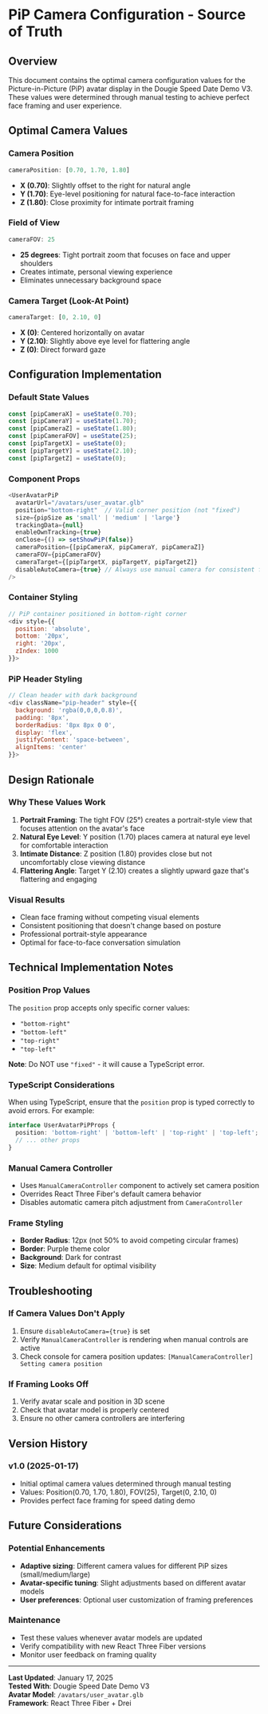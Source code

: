 # PiP Camera Configuration - Source of Truth

## Overview
This document contains the optimal camera configuration values for the Picture-in-Picture (PiP) avatar display in the Dougie Speed Date Demo V3. These values were determined through manual testing to achieve perfect face framing and user experience.

## Optimal Camera Values

### Camera Position
```javascript
cameraPosition: [0.70, 1.70, 1.80]
```
- **X (0.70)**: Slightly offset to the right for natural angle
- **Y (1.70)**: Eye-level positioning for natural face-to-face interaction
- **Z (1.80)**: Close proximity for intimate portrait framing

### Field of View
```javascript
cameraFOV: 25
```
- **25 degrees**: Tight portrait zoom that focuses on face and upper shoulders
- Creates intimate, personal viewing experience
- Eliminates unnecessary background space

### Camera Target (Look-At Point)
```javascript
cameraTarget: [0, 2.10, 0]
```
- **X (0)**: Centered horizontally on avatar
- **Y (2.10)**: Slightly above eye level for flattering angle
- **Z (0)**: Direct forward gaze

## Configuration Implementation

### Default State Values
```javascript
const [pipCameraX] = useState(0.70);
const [pipCameraY] = useState(1.70); 
const [pipCameraZ] = useState(1.80);
const [pipCameraFOV] = useState(25);
const [pipTargetX] = useState(0);
const [pipTargetY] = useState(2.10);
const [pipTargetZ] = useState(0);
```

### Component Props
```javascript
<UserAvatarPiP
  avatarUrl="/avatars/user_avatar.glb"
  position="bottom-right"  // Valid corner position (not "fixed")
  size={pipSize as 'small' | 'medium' | 'large'}
  trackingData={null}
  enableOwnTracking={true}
  onClose={() => setShowPiP(false)}
  cameraPosition={[pipCameraX, pipCameraY, pipCameraZ]}
  cameraFOV={pipCameraFOV}
  cameraTarget={[pipTargetX, pipTargetY, pipTargetZ]}
  disableAutoCamera={true} // Always use manual camera for consistent framing
/>
```

### Container Styling
```javascript
// PiP container positioned in bottom-right corner
<div style={{ 
  position: 'absolute', 
  bottom: '20px', 
  right: '20px', 
  zIndex: 1000
}}>
```

### PiP Header Styling
```javascript
// Clean header with dark background
<div className="pip-header" style={{
  background: 'rgba(0,0,0,0.8)',
  padding: '8px',
  borderRadius: '8px 8px 0 0',
  display: 'flex',
  justifyContent: 'space-between',
  alignItems: 'center'
}}>
```

## Design Rationale

### Why These Values Work
1. **Portrait Framing**: The tight FOV (25°) creates a portrait-style view that focuses attention on the avatar's face
2. **Natural Eye Level**: Y position (1.70) places camera at natural eye level for comfortable interaction
3. **Intimate Distance**: Z position (1.80) provides close but not uncomfortably close viewing distance
4. **Flattering Angle**: Target Y (2.10) creates a slightly upward gaze that's flattering and engaging

### Visual Results
- Clean face framing without competing visual elements
- Consistent positioning that doesn't change based on posture
- Professional portrait-style appearance
- Optimal for face-to-face conversation simulation

## Technical Implementation Notes

### Position Prop Values
The `position` prop accepts only specific corner values:
- `"bottom-right"` 
- `"bottom-left"`
- `"top-right"`
- `"top-left"`

**Note**: Do NOT use `"fixed"` - it will cause a TypeScript error.

### TypeScript Considerations
When using TypeScript, ensure that the `position` prop is typed correctly to avoid errors. For example:
```typescript
interface UserAvatarPiPProps {
  position: 'bottom-right' | 'bottom-left' | 'top-right' | 'top-left';
  // ... other props
}
```
### Manual Camera Controller
- Uses `ManualCameraController` component to actively set camera position
- Overrides React Three Fiber's default camera behavior
- Disables automatic camera pitch adjustment from `CameraController`

### Frame Styling
- **Border Radius**: 12px (not 50% to avoid competing circular frames)
- **Border**: Purple theme color
- **Background**: Dark for contrast
- **Size**: Medium default for optimal visibility

## Troubleshooting

### If Camera Values Don't Apply
1. Ensure `disableAutoCamera={true}` is set
2. Verify `ManualCameraController` is rendering when manual controls are active
3. Check console for camera position updates: `[ManualCameraController] Setting camera position`

### If Framing Looks Off
1. Verify avatar scale and position in 3D scene
2. Check that avatar model is properly centered
3. Ensure no other camera controllers are interfering

## Version History

### v1.0 (2025-01-17)
- Initial optimal camera values determined through manual testing
- Values: Position(0.70, 1.70, 1.80), FOV(25), Target(0, 2.10, 0)
- Provides perfect face framing for speed dating demo

## Future Considerations

### Potential Enhancements
- **Adaptive sizing**: Different camera values for different PiP sizes (small/medium/large)
- **Avatar-specific tuning**: Slight adjustments based on different avatar models
- **User preferences**: Optional user customization of framing preferences

### Maintenance
- Test these values whenever avatar models are updated
- Verify compatibility with new React Three Fiber versions
- Monitor user feedback on framing quality

---

**Last Updated**: January 17, 2025  
**Tested With**: Dougie Speed Date Demo V3  
**Avatar Model**: `/avatars/user_avatar.glb`  
**Framework**: React Three Fiber + Drei
